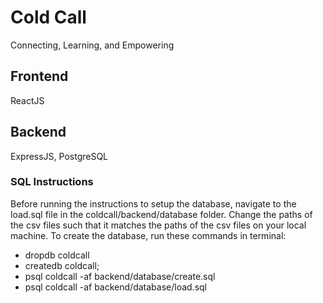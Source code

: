 # Cold Call
Connecting, Learning, and Empowering


## Frontend
ReactJS

## Backend
ExpressJS, PostgreSQL

### SQL Instructions
Before running the instructions to setup the database, navigate to the load.sql file in the coldcall/backend/database folder. Change the paths of the csv files such that it matches the paths of the csv files on your local machine.
To create the database, run these commands in terminal:
- dropdb coldcall
- createdb coldcall;
- psql coldcall -af backend/database/create.sql
- psql coldcall -af backend/database/load.sql

